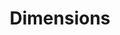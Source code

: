 ---
layout: default
bigquery: https://console.cloud.google.com/bigquery?p=covid-19-dimensions-ai&page=table&d=data&t=publications
contributors: Digital Science, https://www.digital-science.com/
cost: Free for personal, non-commercial use.
description: Dimensions contains more than 100 million publications, ranging from
  articles published in scholarly journals, books and book chapters, to preprints
  and conference proceedings. All publications are contextualized with linked data
  sets, funding, publications, patents, clinical trials, and policy documents. You
  can also view associated categories, funders, institutions, and researcher profiles.
documentation: https://docs.dimensions.ai/bigquery/index.html
last_edit: 04/12/2022, 19:19:57
location: https://www.dimensions.ai/products/free/
maintained_by: Digital Science, https://www.digital-science.com/
schema_fields:
- citation_string
- acronym
- id
- investigators
- associated_publication_id
- doi
- assignee_orgs
- funding_amount
- date_online
- research_org_country_names
- description
- phase
- funding_details
- research_org_countries
- type
- isbn
- granted_year
- funding_cad
- funder_org_cities
- funding_eur
- conference
- types
- book_series_title
- cpc
- associated_publication_pmid
- date_print
- category_for
- associated_grant_ids
- title
- labels
- publication_ids
- email_address
- external_ids
- funding_jpy
- expiration_date
- reference_ids
- priority_date
- family_members_ids
- repository_name
- eisbn
- funder_org_countries
- date
- legal_status
- publication_year
- funder_orgs
- active_years
- funding_cny
- links
- proceedings_title
- inventor_names
- date_modified
- arxiv_id
- date_normal
- original_abstract
- original_assignee_countries
- status
- date_inserted
- pmid
- legal_events
- citations
- grant_number
- abstract
- original_title
- conditions
- funder_countries
- patent_ids
- open_access_categories
- concepts
- application_number
- brief_title
- category_rcdc
- category_hra
- address
- category_hrcs_rac
- repository_url
- license
- funder_org
- researcher_ids
- established
- interventions
- filing_date
- original_assignee
- clinical_trial_ids
- category_icrp_ct
- date_imported_gbq
- funding_nzd
- expiration_year
- supporting_grant_ids
- start_date
- category_uoa
- assignee_countries
- name
- publisher
- funding_gbp
- current_assignee_countries
- funding_usd
- research_orgs
- category_icrp_cso
- research_org_state_names
- jurisdiction
- parent_id
- kind
- created_date
- source_id
- ipcr
- registry
- mesh_terms
- journal_lists
- volume
- repository_id
- editors
- associated_publication_arxiv_id
- resulting_publication_ids
- linkout
- book_title
- cited_by_ids
- embargo_date
- relationships
- filing_year
- family_count
- acronyms
- categories
- start_year
- issue
- resulting_publication_doi
- category_bra
- associated_publication_doi
- altmetrics
- publication_date
- end_year
- pages
- subtitles
- citations_count
- current_assignee
- foa_number
- funding_currency
- acknowledgements
- authors
- mesh_headings
- funder_org_acronyms
- category_hrcs_hc
- funding_aud
- metrics
- end_date
- original_assignee_orgs
- current_assignee_orgs
- journal
- filing_status
- gender
- year
- funding_chf
- research_org_state_codes
- funder_org_state_codes
- organisation_details
- pmcid
- language
- research_org_city_names
- wikipedia_url
- open_access_categories_v2
- category_sdg
- family_id
- research_org_cities
- priority_year
- aliases
- granted_date
shortname: dimensions
tags:
- scholarly literature
- patents
- funding
- clinical trials
- academic profiles
terms_of_use: 'Use of both the Dimensions COVID-19 dataset and full Dimensions dataset
  are subject to the Dimensions Terms of use: https://www.dimensions.ai/policies-terms-legal '
title: Dimensions
uuid: dcff88bd-fe6b-4fdb-8159-809bf9d7bc1c
---